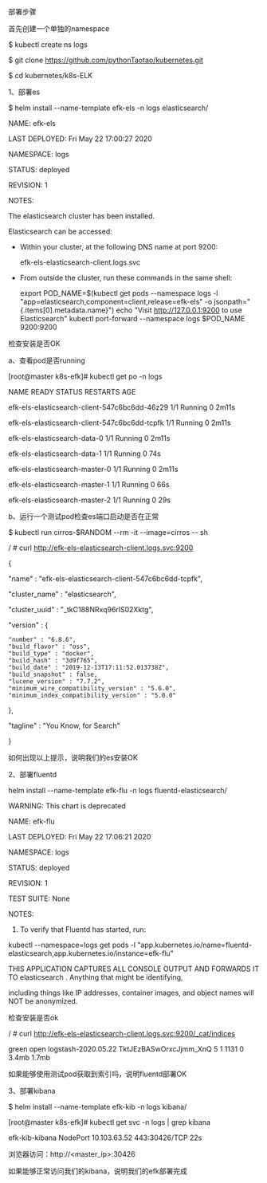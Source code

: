 部署步骤

首先创建一个单独的namespace

$ kubectl create ns logs

$ git clone https://github.com/pythonTaotao/kubernetes.git

$ cd kubernetes/k8s-ELK

1、部署es

$ helm install --name-template efk-els -n logs elasticsearch/

NAME: efk-els

LAST DEPLOYED: Fri May 22 17:00:27 2020

NAMESPACE: logs

STATUS: deployed

REVISION: 1

NOTES:

The elasticsearch cluster has been installed.



Elasticsearch can be accessed:


  * Within your cluster, at the following DNS name at port 9200:


    efk-els-elasticsearch-client.logs.svc


  * From outside the cluster, run these commands in the same shell:


    export POD_NAME=$(kubectl get pods --namespace logs -l "app=elasticsearch,component=client,release=efk-els" -o jsonpath="{.items[0].metadata.name}")
    echo "Visit http://127.0.0.1:9200 to use Elasticsearch"
    kubectl port-forward --namespace logs $POD_NAME 9200:9200

检查安装是否OK

a、查看pod是否running

[root@master k8s-efk]# kubectl get po -n logs

NAME                                            READY   STATUS    RESTARTS   AGE

efk-els-elasticsearch-client-547c6bc6dd-46z29   1/1     Running   0          2m11s

efk-els-elasticsearch-client-547c6bc6dd-tcpfk   1/1     Running   0          2m11s

efk-els-elasticsearch-data-0                    1/1     Running   0          2m11s

efk-els-elasticsearch-data-1                    1/1     Running   0          74s

efk-els-elasticsearch-master-0                  1/1     Running   0          2m11s

efk-els-elasticsearch-master-1                  1/1     Running   0          66s

efk-els-elasticsearch-master-2                  1/1     Running   0          29s


b、运行一个测试pod检查es端口启动是否在正常

$ kubectl run cirros-$RANDOM --rm -it --image=cirros -- sh

/ # curl http://efk-els-elasticsearch-client.logs.svc:9200

{

  "name" : "efk-els-elasticsearch-client-547c6bc6dd-tcpfk",
  
  "cluster_name" : "elasticsearch",
  
  "cluster_uuid" : "_tkC188NRxq96rlS02Xktg",
  
  "version" : {
  
    "number" : "6.8.6",
    "build_flavor" : "oss",
    "build_type" : "docker",
    "build_hash" : "3d9f765",
    "build_date" : "2019-12-13T17:11:52.013738Z",
    "build_snapshot" : false,
    "lucene_version" : "7.7.2",
    "minimum_wire_compatibility_version" : "5.6.0",
    "minimum_index_compatibility_version" : "5.0.0"
  },
  
  "tagline" : "You Know, for Search"
  
}


如何出现以上提示，说明我们的es安装OK


2、部署fluentd

helm install --name-template efk-flu -n logs fluentd-elasticsearch/


WARNING: This chart is deprecated

NAME: efk-flu

LAST DEPLOYED: Fri May 22 17:06:21 2020

NAMESPACE: logs

STATUS: deployed

REVISION: 1

TEST SUITE: None

NOTES:

1. To verify that Fluentd has started, run:


  kubectl --namespace=logs get pods -l "app.kubernetes.io/name=fluentd-elasticsearch,app.kubernetes.io/instance=efk-flu"
  

THIS APPLICATION CAPTURES ALL CONSOLE OUTPUT AND FORWARDS IT TO elasticsearch . Anything that might be identifying,

including things like IP addresses, container images, and object names will NOT be anonymized.



检查安装是否ok

/ # curl http://efk-els-elasticsearch-client.logs.svc:9200/_cat/indices

green open logstash-2020.05.22 TktJEzBASwOrxcJjmm_XnQ 5 1 1131 0 3.4mb 1.7mb


如果能够使用测试pod获取到索引吗，说明fluentd部署OK


3、部署kibana

$ helm install --name-template efk-kib -n logs kibana/


[root@master k8s-efk]# kubectl get svc -n logs | grep kibana

efk-kib-kibana                    NodePort    10.103.63.52  <none>        443:30426/TCP   22s


浏览器访问：http://<master_ip>:30426


如果能够正常访问我们的kibana，说明我们的efk部署完成